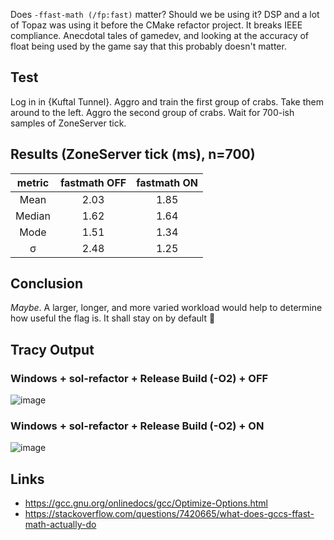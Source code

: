 Does `-ffast-math (/fp:fast)` matter? Should we be using it? DSP and a lot of Topaz was using it before the CMake refactor project.
It breaks IEEE compliance. Anecdotal tales of gamedev, and looking at the accuracy of float being used by the game say that this probably doesn't matter.

## Test
Log in in {Kuftal Tunnel}.
Aggro and train the first group of crabs.
Take them around to the left.
Aggro the second group of crabs.
Wait for 700-ish samples of ZoneServer tick.

## Results (ZoneServer tick (ms), n=700)
| metric | fastmath OFF | fastmath ON |
|:---:|:---:|:---:|
| Mean | 2.03 | 1.85 |
| Median | 1.62 | 1.64 |
| Mode | 1.51 | 1.34 |
| σ | 2.48 | 1.25 |

## Conclusion
_Maybe_. A larger, longer, and more varied workload would help to determine how useful the flag is. It shall stay on by default 🤷 

## Tracy Output
### Windows + sol-refactor + Release Build (-O2) + OFF
![image](https://user-images.githubusercontent.com/1389729/119228877-c811fd80-bb1d-11eb-867a-c5836dfd6118.png)

### Windows + sol-refactor + Release Build (-O2) + ON
![image](https://user-images.githubusercontent.com/1389729/119228888-dfe98180-bb1d-11eb-87a2-d6b9e2305544.png)

## Links
- https://gcc.gnu.org/onlinedocs/gcc/Optimize-Options.html
- https://stackoverflow.com/questions/7420665/what-does-gccs-ffast-math-actually-do